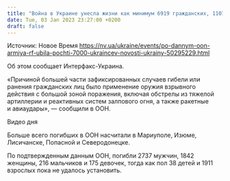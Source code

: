 ```yaml
---
title: "Война в Украине унесла жизни как минимум 6919 гражданских, 11075 ранены — ООН"
date: Tue, 03 Jan 2023 23:27:00 +0200
draft: false
---
```

Источник: Новое Время https://nv.ua/ukraine/events/po-dannym-oon-armiya-rf-ubila-pochti-7000-ukraincev-novosti-ukrainy-50295229.html


Об этом сообщает Интерфакс-Украина.

«Причиной большей части зафиксированных случаев гибели или ранения гражданских лиц было применение оружия взрывного действия с большой зоной поражения, включая обстрелы из тяжелой артиллерии и реактивных систем залпового огня, а также ракетные и авиаудары», — сообщили в ООН.

 Видео дня   

Больше всего погибших в ООН насчитали в Мариуполе, Изюме, Лисичанске, Попасной и Северодонецке.

По подтвержденным данным ООН, погибли 2737 мужчин, 1842 женщины, 216 мальчиков и 175 девочек, тогда как пол 38 детей и 1911 взрослых пока не удалось установить.

